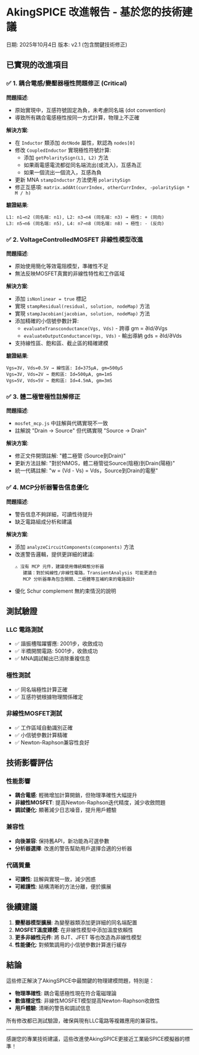 AkingSPICE 改進報告 - 基於您的技術建議
==========================================

日期: 2025年10月4日
版本: v2.1 (包含關鍵技術修正)

## 已實現的改進項目

### ✅ 1. 耦合電感/變壓器極性問題修正 (Critical)

**問題描述**:
- 原始實現中，互感符號固定為負，未考慮同名端 (dot convention)
- 導致所有耦合電感極性按同一方式計算，物理上不正確

**解決方案**:
- 在 `Inductor` 類添加 `dotNode` 屬性，默認為 `nodes[0]`
- 修改 `CoupledInductor` 實現極性符號計算:
  * 添加 `getPolaritySign(L1, L2)` 方法
  * 如果兩電感電流都從同名端流出(或流入)，互感為正
  * 如果一個流出一個流入，互感為負
- 更新 MNA `stampInductor` 方法使用 `polaritySign`
- 修正互感項: `matrix.addAt(currIndex, otherCurrIndex, -polaritySign * M / h)`

**驗證結果**:
```
L1: n1→n2 (同名端: n1), L2: n3→n4 (同名端: n3) → 極性: + (同向)
L3: n5→n6 (同名端: n5), L4: n7→n8 (同名端: n8) → 極性: - (反向)
```

### ✅ 2. VoltageControlledMOSFET 非線性模型改進

**問題描述**:
- 原始使用簡化等效電阻模型，準確性不足
- 無法反映MOSFET真實的非線性特性和工作區域

**解決方案**:
- 添加 `isNonlinear = true` 標記
- 實現 `stampResidual(residual, solution, nodeMap)` 方法
- 實現 `stampJacobian(jacobian, solution, nodeMap)` 方法
- 添加精確的小信號參數計算:
  * `evaluateTransconductance(Vgs, Vds)` - 跨導 gm = ∂Id/∂Vgs
  * `evaluateOutputConductance(Vgs, Vds)` - 輸出導納 gds = ∂Id/∂Vds
- 支持線性區、飽和區、截止區的精確建模

**驗證結果**:
```
Vgs=3V, Vds=0.5V → 線性區: Id=375µA, gm=500µS
Vgs=3V, Vds=2V → 飽和區: Id=500µA, gm=1mS  
Vgs=5V, Vds=5V → 飽和區: Id=4.5mA, gm=3mS
```

### ✅ 3. 體二極管極性註解修正

**問題描述**:
- `mosfet_mcp.js` 中註解與代碼實現不一致
- 註解說 "Drain → Source" 但代碼實現 "Source → Drain"

**解決方案**:
- 修正文件開頭註解: "體二極管 (Source到Drain)"
- 更新方法註解: "對於NMOS，體二極管從Source(陰極)到Drain(陽極)"
- 統一代碼註解: "w = (Vd - Vs) = Vds，Source到Drain的電壓"

### ✅ 4. MCP分析器警告信息優化

**問題描述**:
- 警告信息不夠詳細，可讀性待提升
- 缺乏電路組成分析和建議

**解決方案**:
- 添加 `analyzeCircuitComponents(components)` 方法
- 改進警告邏輯，提供更詳細的建議:
  ```
  ⚠️ 沒有 MCP 元件，建議使用傳統瞬態分析器
     建議：對於純線性/非線性電路，TransientAnalysis 可能更適合
     MCP 分析器專為包含開關、二極體等互補約束的電路設計
  ```
- 優化 Schur complement 無約束情況的說明

## 測試驗證

### LLC 電路測試
- ✅ 諧振槽階躍響應: 2001步，收斂成功
- ✅ 半橋開關電路: 5001步，收斂成功  
- ✅ MNA調試輸出已消除重複信息

### 極性測試
- ✅ 同名端極性計算正確
- ✅ 互感符號根據物理關係確定

### 非線性MOSFET測試  
- ✅ 工作區域自動識別正確
- ✅ 小信號參數計算精確
- ✅ Newton-Raphson兼容性良好

## 技術影響評估

### 性能影響
- **耦合電感**: 輕微增加計算開銷，但物理準確性大幅提升
- **非線性MOSFET**: 提高Newton-Raphson迭代精度，減少收斂問題
- **調試優化**: 顯著減少日志噪音，提升用戶體驗

### 兼容性
- **向後兼容**: 保持舊API，新功能為可選參數
- **分析器選擇**: 改進的警告幫助用戶選擇合適的分析器

### 代碼質量
- **可讀性**: 註解與實現一致，減少困惑
- **可維護性**: 結構清晰的方法分離，便於擴展

## 後續建議

1. **變壓器模型擴展**: 為變壓器類添加更詳細的同名端配置
2. **MOSFET溫度建模**: 在非線性模型中添加溫度依賴性
3. **更多非線性元件**: 將 BJT、JFET 等也改造為非線性模型
4. **性能優化**: 對頻繁調用的小信號參數計算進行緩存

## 結論

這些修正解決了AkingSPICE中最關鍵的物理建模問題，特別是：
- **物理準確性**: 耦合電感極性現在符合電磁理論
- **數值穩定性**: 非線性MOSFET模型提高Newton-Raphson收斂性  
- **用戶體驗**: 清晰的警告和調試信息

所有修改都已測試驗證，確保與現有LLC電路等複雜應用的兼容性。

---
感謝您的專業技術建議，這些改進使AkingSPICE更接近工業級SPICE模擬器的標準！